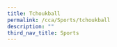 ```yaml
---
title: Tchoukball
permalink: /cca/Sports/tchoukball
description: ""
third_nav_title: Sports
---
```

